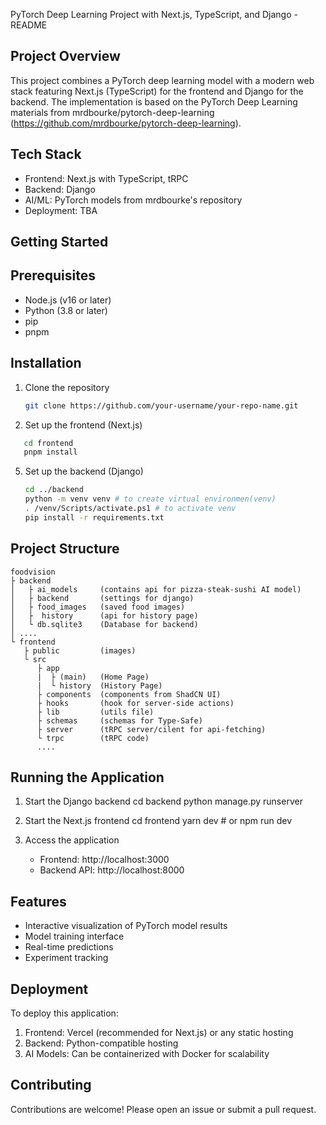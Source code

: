 PyTorch Deep Learning Project with Next.js, TypeScript, and Django - README

Project Overview
---------------
This project combines a PyTorch deep learning model with a modern web stack featuring Next.js (TypeScript) for the frontend and Django for the backend. 
The implementation is based on the PyTorch Deep Learning materials from mrdbourke/pytorch-deep-learning (https://github.com/mrdbourke/pytorch-deep-learning).

Tech Stack
----------
- Frontend: Next.js with TypeScript, tRPC
- Backend: Django
- AI/ML: PyTorch models from mrdbourke's repository
- Deployment: TBA

Getting Started
---------------

Prerequisites
-------------
- Node.js (v16 or later)
- Python (3.8 or later)
- pip
- pnpm

Installation
------------
1. Clone the repository
   ```bash
   git clone https://github.com/your-username/your-repo-name.git
   ```

3. Set up the frontend (Next.js)
```bash
   cd frontend
   pnpm install
```

5. Set up the backend (Django)
   ```bash
   cd ../backend
   python -m venv venv # to create virtual environmen(venv)
   . /venv/Scripts/activate.ps1 # to activate venv
   pip install -r requirements.txt
   ```

Project Structure
----------------
```
foodvision
├ backend
│   ├ ai_models     (contains api for pizza-steak-sushi AI model)
│   ├ backend       (settings for django)
│   ├ food_images   (saved food images)
│   ├  history      (api for history page)
│   └ db.sqlite3    (Database for backend)
│ ....
└ frontend
   ├ public         (images)
   └ src   
      ├ app         
      |  ├ (main)   (Home Page)
      |  └ history  (History Page)
      ├ components  (components from ShadCN UI)
      ├ hooks       (hook for server-side actions)
      ├ lib         (utils file)
      ├ schemas     (schemas for Type-Safe)
      ├ server      (tRPC server/cilent for api-fetching)
      └ trpc        (tRPC code)
      ....
```
Running the Application
----------------------
1. Start the Django backend
   cd backend
   python manage.py runserver

2. Start the Next.js frontend
   cd frontend
   yarn dev  # or npm run dev

3. Access the application
   - Frontend: http://localhost:3000
   - Backend API: http://localhost:8000

Features
--------
- Interactive visualization of PyTorch model results
- Model training interface
- Real-time predictions
- Experiment tracking

Deployment
---------
To deploy this application:
1. Frontend: Vercel (recommended for Next.js) or any static hosting
2. Backend: Python-compatible hosting
3. AI Models: Can be containerized with Docker for scalability

Contributing
------------
Contributions are welcome! Please open an issue or submit a pull request.

